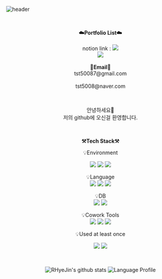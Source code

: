 
![header](https://capsule-render.vercel.app/api?type=waving&color=FF9999&height=300&section=header&text=HyeJin's%20GitHub%20&fontSize=60&desc=Welcome!&descAlignY=64&descAlign=67&fontColor=FFFFFF)

<br>

<p align="center">
    <Strong>☁️Portfolio List☁️</Strong><br><br>
    notion link :  <a href="https://glib-rambutan-fea.notion.site/4d2be02dfcce4f88a62436718344992d" target="_blank"><img src="https://img.shields.io/badge/Notion-000000?style=flat-square&logo=Notion&logoColor=white"/></a>
    <br>
   <a href="https://hits.seeyoufarm.com"><img src="https://hits.seeyoufarm.com/api/count/incr/badge.svg?url=https%3A%2F%2Fgithub.com%2FJMyoung98%2Fhit-counter&count_bg=%2379C83D&title_bg=%23555555&icon=&icon_color=%23E7E7E7&title=hits&edge_flat=false"/></a>
<br><br>
<Strong>📧Email📧</Strong><br>tst50087@gmail.com<br> </Strong><br>tst5008@naver.com<br>

</p>

<br>

<p align="center">
안녕하세요👐<br>
저의 github에 오신걸 환영합니다.
</p>

<br>

<p align="center">
    <Strong>⚒️Tech Stack⚒️</Strong><br>
</p>
<p align="center">
    💡Environment<br>
</p>
<p align="center" display="inline-block">
  <img src="https://img.shields.io/badge/Linux-FCC624?style=for-the-badge&logo=Linux&logoColor=white">
  <img src="https://img.shields.io/badge/Windows-0078D6?style=for-the-badge&logo=windows&logoColor=white"> 
  <img src="https://img.shields.io/badge/Anaconda%23-44A833?style=for-the-badge&logo=anaconda&logoColor=white">
</p>

<p align="center" display="inline-block">
    💡Language <br>
    <img src="https://img.shields.io/badge/C-00599C?style=for-the-badge&logo=c&logoColor=white">
    <img src="https://img.shields.io/badge/Python-3776AB?style=for-the-badge&logo=Python&logoColor=white">
    <img src="https://img.shields.io/badge/C%2B%2B-00599C?style=for-the-badge&logo=cplusplus&logoColor=white">
</p>
<!-- <p align="center" display="inline-block">
    💡Tools <br>
    <img src="https://img.shields.io/badge/IntelliJ-000000?style=for-the-badge&logo=IntelliJ IDEA&logoColor=white"> 
</p> -->
<p align="center" display="inline-block">
    💡DB <br>
    <img src="https://img.shields.io/badge/mysql-4479A1?style=for-the-badge&logo=mysql&logoColor=white">
    <img src="https://img.shields.io/badge/mariadb-003545?style=for-the-badge&logo=mariadb&logoColor=white">
</p>
<!-- <p align="center" display="inline-block">
    💡DevOps / Infra <br>
    <img src="https://img.shields.io/badge/AWS-232F3E?style=for-the-badge&logo=Amazon AWS&logoColor=white">
    <img src="https://img.shields.io/badge/Docker-2496ED?style=for-the-badge&logo=docker&logoColor=white">
</p> -->
<p align="center" display="inline-block">
    💡Cowork Tools <br>
    <img src="https://img.shields.io/badge/Github-000000?style=for-the-badge&logo=github&logoColor=white">
    <img src="https://img.shields.io/badge/Notion-000000?style=for-the-badge&logo=notion&logoColor=white">
    <img src="https://img.shields.io/badge/Slack-4A154B?style=for-the-badge&logo=slack&logoColor=white">
</p>

<p align="center">
    💡Used at least once<br>
</p>
<p align="center" display="inline-block">
  <img src="https://img.shields.io/badge/JAVA-007396?style=for-the-badge&logo=java&logoColor=white"> 
  <img src="https://img.shields.io/badge/C%23-00599C?style=for-the-badge&logo=csharp&logoColor=white">
</p>

<br>

<div align="center">
    
![RHyeJin's github stats](https://github-readme-stats.vercel.app/api?username=RHyeJin&show_icons=true)
![Language Profile](https://github-readme-stats.vercel.app/api/top-langs/?username=JMyoung98&langs_count=10)
    
</div>
